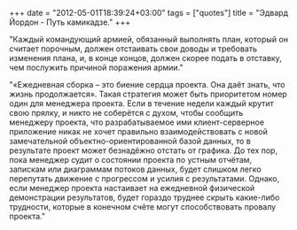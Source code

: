 +++
date = "2012-05-01T18:39:24+03:00"
tags = ["quotes"]
title = "Эдвард Йордон - Путь камикадзе."
+++

"Каждый командующий армией, обязанный выполнять план, который он считает
порочным, должен отстаивать свои доводы и требовать изменения плана, и, в конце
концов, должен скорее подать в отставку, чем послужить причиной поражения
армии."

"«Ежедневная сборка – это биение сердца проекта. Она даёт знать, что жизнь
продолжается». Такая стратегия может быть приоритетом номер один для менеджера
проекта. Если в течение недели каждый крутит свою прялку, и никто не соберётся с
духом, чтобы сообщить менеджеру проекта, что разрабатываемое ими
клиент-серверное приложение никак не хочет правильно взаимодействовать с новой
замечательной объектно-ориентированной базой данных, то в результате проект
может безнадёжно отстать от графика. До тех пор, пока менеджер судит о состоянии
проекта по устным отчётам, запискам или диаграммам потоков данных, будет слишком
легко перепутать движение с прогрессом и усилия с результатами. Однако, если
менеджер проекта настаивает на ежедневной физической демонстрации результатов,
будет гораздо труднее скрыть какие-либо трудности, которые в конечном счёте
могут способствовать провалу проекта."
